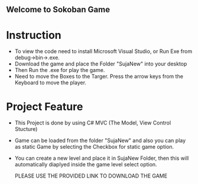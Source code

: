## Welcome to  Sokoban Game

# Instruction
 - To view the code need to install Microsoft Visual Studio, or Run Exe from debug->bin->.exe.
 - Download the game and place the Folder "SujaNew" into your desktop
 - Then Run the .exe for play the game.
 - Need to move the Boxes to the Targer. Press the arrow keys from 
   the Keyboard to move the player.
 
 # Project Feature
  - This Project is done by using C# MVC (The Model, View Control Stucture)
  - Game can be loaded from the folder "SujaNew"  and also you can play as 
    static Game by selecting the Checkbox for static game option.
  - You can create a new level and place it in SujaNew Folder, then this will automatically 
    diaplyed inside the game level select option.
    
    
    PLEASE USE THE PROVIDED LINK TO DOWNLOAD THE GAME
    

